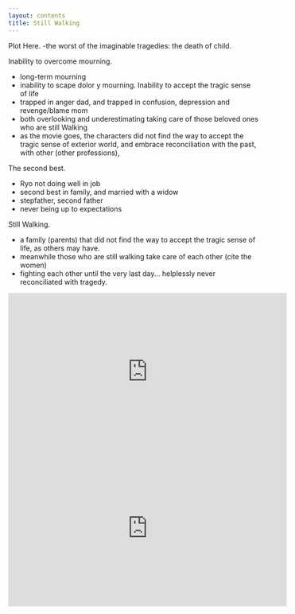 ```yaml
---
layout: contents
title: Still Walking
---
```


Plot Here.
-the worst of the imaginable tragedies: the death of child.

Inability to overcome mourning.
- long-term mourning
- inability to scape dolor y mourning. Inability to accept the tragic sense of life
- trapped in anger dad, and trapped in confusion, depression and revenge/blame mom
- both overlooking and underestimating taking care of those beloved ones who are still Walking
- as the movie goes, the characters did not find the way to accept the tragic sense of exterior world, and embrace reconciliation with the past, with other (other professions),

The second best.
- Ryo not doing well in job
- second best in family, and married with a widow
- stepfather, second father
- never being up to expectations

Still Walking.
- a family (parents) that did not find the way to accept the tragic sense of life, as others may have.
- meanwhile those who are still walking take care of each other (cite the women)
- fighting each other until the very last day... helplessly never reconciliated with tragedy.


<center>
<iframe width="560" height="315" src="https://www.youtube.com/embed/Id7tXouypEE" frameborder="0" allow="accelerometer; autoplay; encrypted-media; gyroscope; picture-in-picture" allowfullscreen></iframe>
</center>

<center>
<iframe width="560" height="315" src="https://www.youtube.com/embed/t5p5tIa6QFs" frameborder="0" allow="accelerometer; autoplay; encrypted-media; gyroscope; picture-in-picture" allowfullscreen></iframe>
</center>

